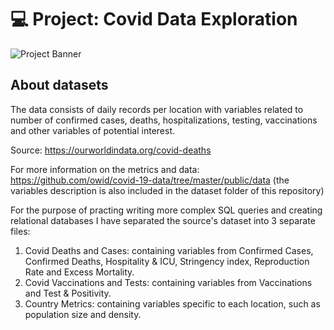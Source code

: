 # 💻 Project: Covid Data Exploration

![Project Banner](https://user-images.githubusercontent.com/88495091/209154393-d7d258f1-370e-4024-accc-6f17b58437ce.png)

## About datasets

The data consists of daily records per location with variables related to number of confirmed cases, deaths, hospitalizations, testing, vaccinations and other variables of potential interest.

Source: https://ourworldindata.org/covid-deaths

For more information on the metrics and data: https://github.com/owid/covid-19-data/tree/master/public/data 
(the variables description is also included in the dataset folder of this repository)


For the purpose of practing writing more complex SQL queries and creating relational databases I have separated the source's dataset into 3 separate files:

1. Covid Deaths and Cases: containing variables from Confirmed Cases, Confirmed Deaths, Hospitality & ICU, Stringency index, Reproduction Rate and Excess Mortality.
2. Covid Vaccinations and Tests: containing variables from Vaccinations and Test & Positivity.
3. Country Metrics: containing variables specific to each location, such as population size and density.


